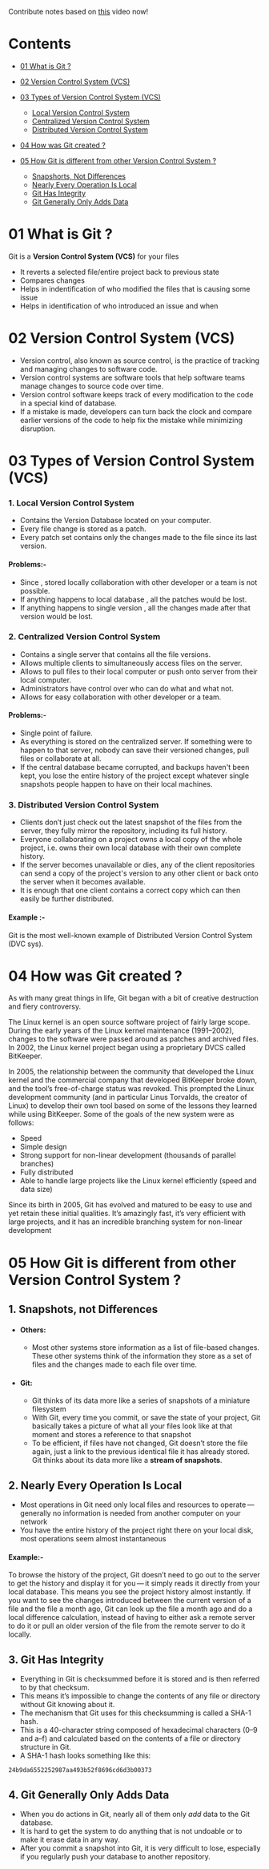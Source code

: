 Contribute notes based on [this](https://www.youtube.com/watch?v=LQ2LTPHeTts&list=PL2kSRH_DmWVajYgFoP-HVKK5VKkzFYyzp&index=1) video now!



# Contents

- [01 What is Git ?](#01-what-is-git-)

- [02 Version Control System (VCS)](#02-version-control-system-vcs)
- [03 Types of Version Control System (VCS)](#03-types-of-version-control-system-vcs)
  - [Local Version Control System](#1-local-version-control-system)
  - [Centralized Version Control System](#2-centralized-version-control-system)
  - [Distributed Version Control System](#3-distributed-version-control-system)
- [04 How was Git created ?](#04-how-was-git-created-)
- [05 How Git is different from other Version Control System ?](#05-how-git-is-different-from-other-version-control-system-)
  - [Snapshorts, Not Differences](#1-snapshorts-not-differences)
  - [Nearly Every Operation Is Local](#2-nearly-every-operation-is-local)
  - [Git Has Integrity](#3-git-has-integrity)
  - [Git Generally Only Adds Data](#4-git-generally-only-adds-data)

# 01 What is Git ?

Git is a **Version Control System (VCS)** for your files

- It reverts a selected file/entire project back to previous state
- Compares changes
- Helps in indentification of who modified the files that is causing some issue
- Helps in identification of who introduced an issue and when

# 02 Version Control System (VCS)

- Version control, also known as source control, is the practice of tracking and managing changes to software code.
- Version control systems are software tools that help software teams manage changes to source code over time.
- Version control software keeps track of every modification to the code in a special kind of database.
- If a mistake is made, developers can turn back the clock and compare earlier versions of the code to help fix the mistake while minimizing disruption.

# 03 Types of Version Control System (VCS)

### 1. Local Version Control System

- Contains the Version Database located on your computer.
- Every file change is stored as a patch.
- Every patch set contains only the changes made to the file since its last version.

#### Problems:-

- Since , stored locally collaboration with other developer or a team is not possible.
- If anything happens to local database , all the patches would be lost.
- If anything happens to single version , all the changes made after that version would be lost.

### 2. Centralized Version Control System

- Contains a single server that contains all the file versions.
- Allows multiple clients to simultaneously access files on the server.
- Allows to pull files to their local computer or push onto server from their local computer.
- Administrators have control over who can do what and what not.
- Allows for easy collaboration with other developer or a team.

#### Problems:-

- Single point of failure.
- As everything is stored on the centralized server. If something were to happen to that server, nobody can save their versioned changes, pull files or collaborate at all.
- If the central database became corrupted, and backups haven't been kept, you lose the entire history of the project except whatever single snapshots people happen to have on their local machines.

### 3. Distributed Version Control System

- Clients don’t just check out the latest snapshot of the files from the server, they fully mirror the repository, including its full history.
- Everyone collaborating on a project owns a local copy of the whole project, i.e. owns their own local database with their own complete history.
- If the server becomes unavailable or dies, any of the client repositories can send a copy of the project's version to any other client or back onto the server when it becomes available.
- It is enough that one client contains a correct copy which can then easily be further distributed.

#### Example :-

Git is the most well-known example of Distributed Version Control System (DVC sys).

# 04 How was Git created ?

As with many great things in life, Git began with a bit of creative destruction and fiery controversy.

The Linux kernel is an open source software project of fairly large scope. During the early years of the Linux kernel maintenance (1991–2002), changes to the software were passed around as patches and archived files. In 2002, the Linux kernel project began using a proprietary DVCS called BitKeeper.

In 2005, the relationship between the community that developed the Linux kernel and the commercial company that developed BitKeeper broke down, and the tool’s free-of-charge status was revoked. This prompted the Linux development community (and in particular Linus Torvalds, the creator of Linux) to develop their own tool based on some of the lessons they learned while using BitKeeper. Some of the goals of the new system were as follows:

- Speed
- Simple design
- Strong support for non-linear development (thousands of parallel branches)
- Fully distributed
- Able to handle large projects like the Linux kernel efficiently (speed and data size)

Since its birth in 2005, Git has evolved and matured to be easy to use and yet retain these initial qualities. It’s amazingly fast, it’s very efficient with large projects, and it has an incredible branching system for non-linear development

# 05 How Git is different from other Version Control System ?

## 1. Snapshots, not Differences

- #### Others:

  - Most other systems store information as a list of file-based changes. These other systems think of the information they store as a set of files and the changes made to each file over time.

- #### Git:
  - Git thinks of its data more like a series of snapshots of a miniature filesystem
  - With Git, every time you commit, or save the state of your project, Git basically takes a picture of what all your files look like at that moment and stores a reference to that snapshot
  - To be efficient, if files have not changed, Git doesn’t store the file again, just a link to the previous identical file it has already stored. Git thinks about its data more like a **stream of snapshots**.

## 2. Nearly Every Operation Is Local

- Most operations in Git need only local files and resources to operate — generally no information is needed from another computer on your network
- You have the entire history of the project right there on your local disk, most operations seem almost instantaneous

#### Example:-

To browse the history of the project, Git doesn’t need to go out to the server to get the history and display it for you — it simply reads it directly from your local database. This means you see the project history almost instantly. If you want to see the changes introduced between the current version of a file and the file a month ago, Git can look up the file a month ago and do a local difference calculation, instead of having to either ask a remote server to do it or pull an older version of the file from the remote server to do it locally.

## 3. Git Has Integrity

- Everything in Git is checksummed before it is stored and is then referred to by that checksum.
- This means it’s impossible to change the contents of any file or directory without Git knowing about it.
- The mechanism that Git uses for this checksumming is called a SHA-1 hash.
- This is a 40-character string composed of hexadecimal characters (0–9 and a–f) and calculated based on the contents of a file or directory structure in Git.
- A SHA-1 hash looks something like this:

```
24b9da6552252987aa493b52f8696cd6d3b00373
```

## 4. Git Generally Only Adds Data

- When you do actions in Git, nearly all of them only _add_ data to the Git database.
- It is hard to get the system to do anything that is not undoable or to make it erase data in any way.
- After you commit a snapshot into Git, it is very difficult to lose, especially if you regularly push your database to another repository.
